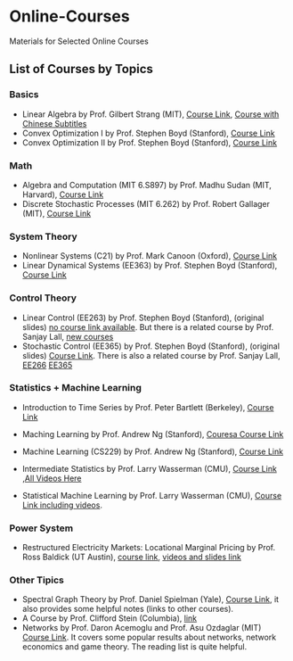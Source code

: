 # Online-Courses
Materials for Selected Online Courses

## List of Courses by Topics
### Basics
* Linear Algebra by Prof. Gilbert Strang (MIT), [Course Link](https://ocw.mit.edu/courses/mathematics/18-06-linear-algebra-spring-2010/), [Course with Chinese Subtitles](http://open.163.com/special/opencourse/daishu.html)
* Convex Optimization I by Prof. Stephen Boyd (Stanford), [Course Link](http://web.stanford.edu/class/ee364a/)
* Convex Optimization II by Prof. Stephen Boyd (Stanford), [Course Link](http://web.stanford.edu/class/ee364b/)

### Math
* Algebra and Computation (MIT 6.S897) by Prof. Madhu Sudan (MIT, Harvard), [Course Link](http://people.csail.mit.edu/madhu/ST15/)
* Discrete Stochastic Processes (MIT 6.262) by Prof. Robert Gallager (MIT), [Course Link](https://ocw.mit.edu/courses/electrical-engineering-and-computer-science/6-262-discrete-stochastic-processes-spring-2011/index.htm)

### System Theory
* Nonlinear Systems (C21) by Prof. Mark Canoon (Oxford), [Course Link](http://www.eng.ox.ac.uk/~conmrc/nlc/index.html)
* Linear Dynamical Systems (EE363) by Prof. Stephen Boyd (Stanford), [Course Link](http://stanford.edu/class/ee363/index.html)

### Control Theory
* Linear Control (EE263) by Prof. Stephen Boyd (Stanford), (original slides) [no course link available](). But there is a related course by Prof. Sanjay Lall, [new courses](http://ee263.stanford.edu/lectures.html)
* Stochastic Control (EE365) by Prof. Stephen Boyd (Stanford), (original slides) [Course Link](http://stanford.edu/class/ee365/). There is also a related course by Prof. Sanjay Lall, [EE266](http://ee266.stanford.edul)
[EE365](http://stanford.edu/class/ee365/)

### Statistics + Machine Learning
* Introduction to Time Series by Prof. Peter Bartlett (Berkeley), [Course Link](http://www.stat.berkeley.edu/~bartlett/courses/153-fall2010/index.html)

* Maching Learning by Prof. Andrew Ng (Stanford), [Couresa Course Link](https://www.coursera.org/learn/machine-learning)

* Machine Learning (CS229) by Prof. Andrew Ng (Stanford), [Course Link](http://cs229.stanford.edu)

* Intermediate Statistics by Prof. Larry Wasserman (CMU), [Course Link](http://www.stat.cmu.edu/~larry/=stat705/) ,[All Videos Here](https://www.youtube.com/channel/UCu8Pv6IJsbQdGzRlZ5OipUg)

* Statistical Machine Learning by Prof. Larry Wasserman (CMU), [Course Link including videos](http://www.stat.cmu.edu/~larry/=sml/).

### Power System
* Restructured Electricity Markets: Locational Marginal Pricing by Prof. Ross Baldick (UT Austin), [course link](http://users.ece.utexas.edu/~baldick/classes/394V/EE394V.html), [videos and slides link](http://cusp.umn.edu/emarkets.php)

### Other Tipics
* Spectral Graph Theory by Prof. Daniel Spielman (Yale), [Course Link](http://www.cs.yale.edu/homes/spielman/561/), it also provides some helpful notes (links to other courses).
* A Course by Prof. Clifford Stein (Columbia), [link](http://www.columbia.edu/~cs2035/courses/ieor8100.F14/syllabus.html)
* Networks by Prof. Daron Acemoglu and Prof. Asu Ozdaglar (MIT) [Course Link](https://ocw.mit.edu/courses/economics/14-15j-networks-fall-2009/index.htm). It covers some popular results about networks, network economics and game theory. The reading list is quite helpful.
